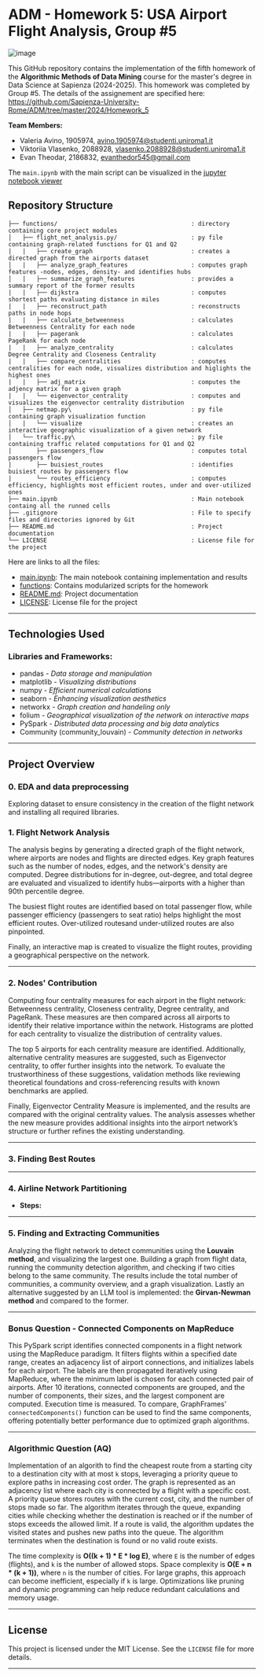# ADM - Homework 5: USA Airport Flight Analysis, Group #5

![image](https://github.com/user-attachments/assets/5c3545dc-19c4-4a48-8f68-b211378f0e72)

This GitHub repository contains the implementation of the fifth homework of the **Algorithmic Methods of Data Mining** course for the master's degree in Data Science at Sapienza (2024-2025). This homework was completed by Group #5. The details of the assignement are specified here:  https://github.com/Sapienza-University-Rome/ADM/tree/master/2024/Homework_5


**Team Members:**
* Valeria Avino, 1905974, avino.1905974@studenti.uniroma1.it
* Viktoriia Vlasenko, 2088928, vlasenko.2088928@studenti.uniroma1.it
* Evan Theodar, 2186832, evanthedor545@gmail.com

The ```main.ipynb``` with the main script can be visualized in the [jupyter notebook viewer](https://github.com/vaal4ds/ADM_HM5/blob/main/main.ipynb)
## Repository Structure

```
├── functions/                                      : directory containing core project modules
│   ├── flight_net_analysis.py/                     : py file containing graph-related functions for Q1 and Q2
|   |   ├── create_graph                            : creates a directed graph from the airports dataset      
│   |   ├── analyze_graph_features                  : computes graph features -nodes, edges, density- and identifies hubs
│   |   ├── summarize_graph_features                : provides a summary report of the former results
|   |   ├── dijkstra                                : computes shortest paths evaluating distance in miles
|   |   ├── reconstruct_path                        : reconstructs paths in node hops
|   |   ├── calculate_betweenness                   : calculates Betweenness Centrality for each node
|   |   ├── pagerank                                : calculates PageRank for each node
|   |   ├── analyze_centrality                      : calculates Degree Centrality and Closeness Centrality
|   |   ├── compare_centralities                    : computes centralities for each node, visualizes distribution and higlights the highest ones 
|   |   ├── adj_matrix                              : computes the adjency matrix for a given graph 
|   |   └── eigenvector_centrality                  : computes and visualizes the eigenvector centrality distribution
│   ├── netmap.py\                                  : py file containing graph visualization function
│   |   └── visualize                               : creates an interactive geographic visualization of a given network
│   └── traffic.py\                                 : py file containing traffic related computations for Q1 and Q2
|       ├── passengers_flow                         : computes total passengers flow
|       ├── buisiest_routes                         : identifies buisiest routes by passengers flow
|       └── routes_efficiency                       : computes efficiency, highlights most efficient routes, under and over-utilized ones
├── main.ipynb                                      : Main notebook containg all the runned cells
├── .gitignore                                      : File to specify files and directories ignored by Git
├── README.md                                       : Project documentation
└── LICENSE                                         : License file for the project
```

Here are links to all the files:
* [main.ipynb](https://github.com/vaal4ds/ADM_HM5/blob/main/main.ipynb): The main notebook containing implementation and results
* [functions](https://github.com/vaal4ds/ADM_HM5/tree/main/functions): Contains modularized scripts for the homework
* [README.md](https://github.com/vaal4ds/ADM_HM5/blob/main/README.md): Project documentation
* [LICENSE](https://github.com/vaal4ds/ADM_HM5/blob/main/LICENSE): License file for the project

---

## Technologies Used

### Libraries and Frameworks:
* pandas - *Data storage and manipulation*
* matplotlib - *Visualizing distributions*
* numpy - *Efficient numerical calculations*
* seaborn - *Enhancing visualization aesthetics*
* networkx - *Graph creation and handeling only*
* folium - *Geographical visualization of the network on interactive maps*
* PySpark - *Distributed data processing and big data analytics*
* Community (community_louvain) - *Community detection in networks*

---

## Project Overview

### **0. EDA and data preprocessing**
Exploring dataset to ensure consistency in the creation of the flight network and installing all required libraries.

### **1. Flight Network Analysis** 
  The analysis begins by generating a directed graph of the flight network, where airports are nodes and flights are directed edges. Key graph features such as the number of nodes, edges, and the network's density are computed. Degree distributions for in-degree, out-degree, and total degree are evaluated and visualized to identify hubs—airports with a higher than 90th percentile degree.
  
  The busiest flight routes are identified based on total passenger flow, while passenger efficiency (passengers to seat ratio) helps highlight the most efficient routes. Over-utilized routesand under-utilized routes are also pinpointed.
  
  Finally, an interactive map is created to visualize the flight routes, providing a geographical perspective on the network.

---

### **2. Nodes' Contribution**

Computing four centrality measures for each airport in the flight network: Betweenness centrality, Closeness centrality, Degree centrality, and PageRank. These measures are then compared across all airports to identify their relative importance within the network. Histograms are plotted for each centrality to visualize the distribution of centrality values.

The top 5 airports for each centrality measure are identified. Additionally, alternative centrality measures are suggested, such as Eigenvector centrality, to offer further insights into the network. To evaluate the trustworthiness of these suggestions, validation methods like reviewing theoretical foundations and cross-referencing results with known benchmarks are applied.

Finally, Eigenvector Centrality Measure is implemented, and the results are compared with the original centrality values. The analysis assesses whether the new measure provides additional insights into the airport network’s structure or further refines the existing understanding.


---

### **3. Finding Best Routes**

 
---

### **4. Airline Network Partitioning**
- **Steps:**  

---

### **5. Finding and Extracting Communities**

Analyzing the flight network to detect communities using the **Louvain method**, and visualizing the largest one. Building a graph from flight data, running the community detection algorithm, and checking if two cities belong to the same community. The results include the total number of communities, a community overview, and a graph visualization. Lastly an alternative suggested by an LLM tool is implemented: the **Girvan-Newman method** and compared to the former.  

---

### **Bonus Question - Connected Components on MapReduce**
This PySpark script identifies connected components in a flight network using the MapReduce paradigm. It filters flights within a specified date range, creates an adjacency list of airport connections, and initializes labels for each airport. The labels are then propagated iteratively using MapReduce, where the minimum label is chosen for each connected pair of airports. After 10 iterations, connected components are grouped, and the number of components, their sizes, and the largest component are computed. Execution time is measured. To compare, GraphFrames’ `connectedComponents()` function can be used to find the same components, offering potentially better performance due to optimized graph algorithms.

---


### **Algorithmic Question (AQ)**
Implementation of an algorith to find the cheapest route from a starting city to a destination city with at most `k` stops, leveraging a priority queue to explore paths in increasing cost order. The graph is represented as an adjacency list where each city is connected by a flight with a specific cost. A priority queue stores routes with the current cost, city, and the number of stops made so far. The algorithm iterates through the queue, expanding cities while checking whether the destination is reached or if the number of stops exceeds the allowed limit. If a route is valid, the algorithm updates the visited states and pushes new paths into the queue. The algorithm terminates when the destination is found or no valid route exists.

The time complexity is **O((k + 1) * E * log E)**, where `E` is the number of edges (flights), and `k` is the number of allowed stops. Space complexity is **O(E + n * (k + 1))**, where `n` is the number of cities. For large graphs, this approach can become inefficient, especially if `k` is large. Optimizations like pruning and dynamic programming can help reduce redundant calculations and memory usage.


---


## License
This project is licensed under the MIT License. See the `LICENSE` file for more details.

---
